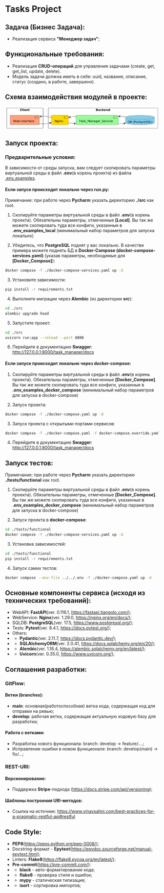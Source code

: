 # Tasks Project


## **Задача (Бизнес Задача):**
- Реализация сервиса **"Менеджер задач"**;


## Функциональные требования:
- Реализация **CRUD-операций** для управления задачами (create, get, get_list, update, delete).
- Модель задачи должна иметь в себе: uuid, название, описание, статус (создано, в работе, завершено).


## Схема взаимодействия модулей в проекте:
![Tasks_Project_Architecture](./docs/task_manager_service.png)


## Запуск проекта:
### Предварительные условия:
В зависимости от среды запуска, вам следует скопировать параметры виртуальной среды в файл **.env**(в корень проекта) 
из файла [.env_examples](.env_examples).

#### Если запуск происходит локально через **run.py**:
Примечание: при работе через **Pycharm** указать директорию **./src** как root.

1. Скопируйте параметры виртуальной среды в файл **.env**(в корень проекта). Обязательны параметры, отмеченные 
**[Local]**. Вы так же можете скопировать туда все конфиги, указанные в **.env_examples_local** 
(минимальный набор параметров для запуска локально)

2. Убедитесь, что **PostgreSQL** поднят у вас локально. В качестве примера можете поднять БД в **Docker-Compose 
(docker-compose-services.yaml)** (указав параметры, необходимые для **[Docker_Compose]**):
```sh
docker compose -f ./docker-compose-services.yaml up -d
```

3. Установите зависимости:
```sh
pip install -r requirements.txt
```

4. Выполните миграции через **Alembic** (из директории **src**):
```sh
cd ./src
alembic upgrade head
```

5. Запустите проект:
```sh
cd ./src
uvicorn run:app --reload --port 8000
```

6. Перейдите в документацию **Swagger**: http://127.0.0.1:8000/task_manager/docs


#### Если запуск происходит локально через **docker-compose**:
1. Скопируйте параметры виртуальной среды в файл **.env**(в корень проекта). Обязательны параметры, отмеченные 
**[Docker_Compose]**. Вы так же можете скопировать туда все конфиги, указанные в **.env_examples_docker_compose** 
(минимальный набор параметров для запуска в docker-compose)

2. Запуск проекта:
```sh
docker compose -f ./docker-compose.yaml up -d
```

3. Запуск проекта с открытыми портами сервисов:
```sh
docker compose -f ./docker-compose.yaml -f docker-compose.override.yaml up -d
```

4. Перейдите в документацию **Swagger**: http://127.0.0.1:8000/task_manager/docs


## Запуск тестов:
Примечание: при работе через **Pycharm** указать директорию **./tests/functional** как root.

1. Скопируйте параметры виртуальной среды в файл **.env**(в корень проекта). Обязательны параметры, отмеченные 
**[Docker_Compose]**. Вы так же можете скопировать туда все конфиги, указанные в **.env_examples_docker_compose** 
(минимальный набор параметров для запуска в docker-compose)

2. Запуск проекта в **docker-compose**:
```sh
cd ./tests/functional
docker compose -f ./docker-compose-services.yaml up -d
```

3. Установка зависимостей:
```sh
cd ./tests/functional
pip install -r requirements.txt
```

4. Запуск самих тестов:
```sh
docker compose --env-file ../../.env -f ./docker-compose.yaml up -d
```


## Основные компоненты сервиса (исходя из технических требований):
- WebAPI: **FastAPI**(ver. 0.116.1, https://fastapi.tiangolo.com/);
- WebService: **Nginx**(ver. 1.29.0, https://nginx.org/en/docs/);
- SQLDB: **PostgreSQL**(ver. 17.5, https://www.postgresql.org/);
- Tests: **Pytest**(ver. 8.4.1, https://docs.pytest.org/);
- Others:
- - **Pydantic**(ver. 2.11.7, https://docs.pydantic.dev/);
- - **SQLAlchemyORM**(ver. 2.0.41, https://docs.sqlalchemy.org/en/20/);
- - **Alembic**(ver. 1.16.4, https://alembic.sqlalchemy.org/en/latest/);
- - **Uvicorn**(ver. 0.35.0, https://www.uvicorn.org/);


## Соглашения разработки:
### GitFlow:
#### Ветки (branches):
- **main**: основная(работоспособная) ветка кода, содержащая код для отправки на ревью;
- **develop**: рабочая ветка, содержащая актуальную кодовую базу для разработки;

#### Работа с ветками:
- Разработка нового функционала: branch: develop -> feature/....;
- Исправление ошибки в новом функционале: branch: develop(main) -> fix/...;

### REST-URI:
#### Версионирование:
- Поддержка **Stripe**-подхода (https://docs.stripe.com/api/versioning);

#### Шаблоны построения URI-методов:
- Ссылка на источник: https://www.vinaysahni.com/best-practices-for-a-pragmatic-restful-api#restful


## Code Style:
- **PEP8**(https://peps.python.org/pep-0008/);
- Docstring-формат - **Epytext**(https://epydoc.sourceforge.net/manual-epytext.html);
- Linters: **Flake8**(https://flake8.pycqa.org/en/latest/);
- **Pre-commit**(https://pre-commit.com/):
- - **black** - авто-форматирование кода;
- - **flake8** - проверка стиля и ошибок;
- - **mypy** - статическая типизация;
- - **isort** - сортировка импортов;
